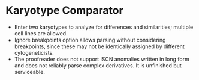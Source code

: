 # Karyotype Comparator

+ Enter two karyotypes to analyze for differences and similarities; multiple cell lines are allowed.
+ Ignore breakpoints option allows parsing without considering breakpoints, since these may not be identically assigned by different cytogeneticists.
+ The proofreader does not support ISCN anomalies written in long form and does not reliably parse complex derivatives.  It is unfinished but serviceable.
